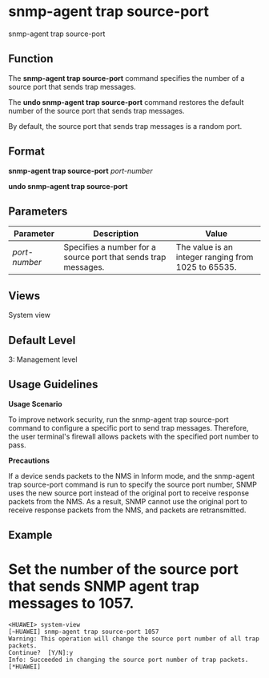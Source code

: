 snmp-agent trap source-port
===========================

snmp-agent trap source-port

Function
--------



The **snmp-agent trap source-port** command specifies the number of a source port that sends trap messages.

The **undo snmp-agent trap source-port** command restores the default number of the source port that sends trap messages.



By default, the source port that sends trap messages is a random port.


Format
------

**snmp-agent trap source-port** *port-number*

**undo snmp-agent trap source-port**


Parameters
----------

| Parameter | Description | Value |
| --- | --- | --- |
| *port-number* | Specifies a number for a source port that sends trap messages. | The value is an integer ranging from 1025 to 65535. |



Views
-----

System view


Default Level
-------------

3: Management level


Usage Guidelines
----------------

**Usage Scenario**

To improve network security, run the snmp-agent trap source-port command to configure a specific port to send trap messages. Therefore, the user terminal's firewall allows packets with the specified port number to pass.

**Precautions**

If a device sends packets to the NMS in Inform mode, and the snmp-agent trap source-port command is run to specify the source port number, SNMP uses the new source port instead of the original port to receive response packets from the NMS. As a result, SNMP cannot use the original port to receive response packets from the NMS, and packets are retransmitted.


Example
-------

# Set the number of the source port that sends SNMP agent trap messages to 1057.
```
<HUAWEI> system-view
[~HUAWEI] snmp-agent trap source-port 1057
Warning: This operation will change the source port number of all trap packets.
Continue?  [Y/N]:y
Info: Succeeded in changing the source port number of trap packets. 
[*HUAWEI]

```